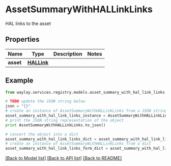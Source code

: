 # AssetSummaryWithHALLinkLinks

HAL links to the asset

## Properties

Name | Type | Description | Notes
------------ | ------------- | ------------- | -------------
**asset** | [**HALLink**](HALLink.md) |  | 

## Example

```python
from waylay.services.registry.models.asset_summary_with_hal_link_links import AssetSummaryWithHALLinkLinks

# TODO update the JSON string below
json = "{}"
# create an instance of AssetSummaryWithHALLinkLinks from a JSON string
asset_summary_with_hal_link_links_instance = AssetSummaryWithHALLinkLinks.from_json(json)
# print the JSON string representation of the object
print AssetSummaryWithHALLinkLinks.to_json()

# convert the object into a dict
asset_summary_with_hal_link_links_dict = asset_summary_with_hal_link_links_instance.to_dict()
# create an instance of AssetSummaryWithHALLinkLinks from a dict
asset_summary_with_hal_link_links_form_dict = asset_summary_with_hal_link_links.from_dict(asset_summary_with_hal_link_links_dict)
```
[[Back to Model list]](../README.md#documentation-for-models) [[Back to API list]](../README.md#documentation-for-api-endpoints) [[Back to README]](../README.md)


